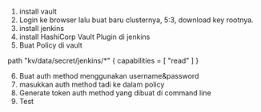 1. install vault
2. Login ke browser lalu buat baru clusternya, 5:3, download key rootnya.
3. install jenkins
4. install HashiCorp Vault Plugin di jenkins
5. Buat Policy di vault

path "kv/data/secret/jenkins/*" {
    capabilities = [ "read" ]
}

6. Buat auth method menggunakan username&password
7. masukkan auth method tadi ke dalam policy
8. Generate token auth method yang dibuat di command line
9. Test 
